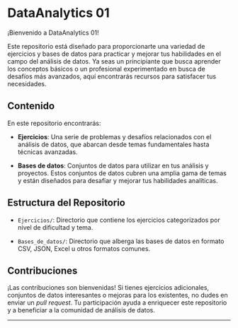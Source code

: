 # DataAnalytics 01

¡Bienvenido a DataAnalytics 01!

Este repositorio está diseñado para proporcionarte una variedad de ejercicios y bases de datos para practicar y mejorar tus habilidades en el campo del análisis de datos. Ya seas un principiante que busca aprender los conceptos básicos o un profesional experimentado en busca de desafíos más avanzados, aquí encontrarás recursos para satisfacer tus necesidades.

## Contenido

En este repositorio encontrarás:

- **Ejercicios**: Una serie de problemas y desafíos relacionados con el análisis de datos, que abarcan desde temas fundamentales hasta técnicas avanzadas.
  
- **Bases de datos**: Conjuntos de datos para utilizar en tus análisis y proyectos. Estos conjuntos de datos cubren una amplia gama de temas y están diseñados para desafiar y mejorar tus habilidades analíticas.

## Estructura del Repositorio

- `Ejercicios/`: Directorio que contiene los ejercicios categorizados por nivel de dificultad y tema.
  
- `Bases_de_datos/`: Directorio que alberga las bases de datos en formato CSV, JSON, Excel u otros formatos comunes.

## Contribuciones

¡Las contribuciones son bienvenidas! Si tienes ejercicios adicionales, conjuntos de datos interesantes o mejoras para los existentes, no dudes en enviar un *pull request*. Tu participación ayuda a enriquecer este repositorio y a beneficiar a la comunidad de análisis de datos.

---
